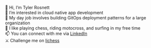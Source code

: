 👋 Hi, I’m Tyler Rosnett  
👀 I’m interested in cloud native app development  
💼 My day job involves building GitOps deployment patterns for a large organization  
🎨 I like playing chess, riding motocross, and surfing in my free time  
📫 You can connect with me via [LinkedIn](https://www.linkedin.com/in/tylerrosnett)    
⚔️ Challenge me on [lichess](https://lichess.org/?user=xtrilic#friend)   

